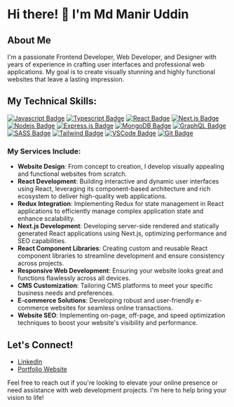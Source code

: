 # Hi there! 👋 I'm Md Manir Uddin

## About Me

I'm a passionate Frontend Developer, Web Developer, and Designer with years of experience in crafting user interfaces and professional web applications. My goal is to create visually stunning and highly functional websites that leave a lasting impression.

## My Technical Skills:

[![Javascript Badge](https://img.shields.io/badge/-Javascript-F0DB4F?style=for-the-badge&labelColor=black&logo=javascript&logoColor=F0DB4F)](#) [![Typescript Badge](https://img.shields.io/badge/-Typescript-007acc?style=for-the-badge&labelColor=black&logo=typescript&logoColor=007acc)](#) [![React Badge](https://img.shields.io/badge/-React-61DBFB?style=for-the-badge&labelColor=black&logo=react&logoColor=61DBFB)](#) [![Next.js Badge](https://img.shields.io/badge/next.js-000000?style=for-the-badge&logo=nextdotjs&logoColor=white)](#) [![Nodejs Badge](https://img.shields.io/badge/-Nodejs-3C873A?style=for-the-badge&labelColor=black&logo=node.js&logoColor=3C873A)](#) [![Express.js Badge](https://img.shields.io/badge/Express.js-000000?style=for-the-badge&logo=express&logoColor=white)](#) [![MongoDB Badge](https://img.shields.io/badge/MongoDB-4EA94B?style=for-the-badge&logo=mongodb&logoColor=white)](#) [![GraphQL Badge](https://img.shields.io/badge/-GraphQl-e535ab?style=for-the-badge&labelColor=black&logo=node.js&logoColor=e535ab)](#) [![SASS Badge](https://img.shields.io/badge/Sass-CC6699?style=for-the-badge&logo=sass&logoColor=white)](#) [![Tailwind Badge](https://img.shields.io/badge/Tailwind%20CSS-092749?style=for-the-badge&logo=tailwindcss&logoColor=06B6D4&labelColor=000000)](#) [![VSCode Badge](https://img.shields.io/badge/Visual_Studio-5C2D91?style=for-the-badge&logo=visual%20studio&logoColor=white)](#) [![Git Badge](https://img.shields.io/badge/Git-F05032?style=for-the-badge&logo=git&logoColor=white)](#) 

### My Services Include:

- **Website Design**: From concept to creation, I develop visually appealing and functional websites from scratch.
- **React Development**: Building interactive and dynamic user interfaces using React, leveraging its component-based architecture and rich ecosystem to deliver high-quality web applications.
- **Redux Integration**: Implementing Redux for state management in React applications to efficiently manage complex application state and enhance scalability.
- **Next.js Development**: Developing server-side rendered and statically generated React applications using Next.js, optimizing performance and SEO capabilities.
- **React Component Libraries**: Creating custom and reusable React component libraries to streamline development and ensure consistency across projects.
- **Responsive Web Development**: Ensuring your website looks great and functions flawlessly across all devices.
- **CMS Customization**: Tailoring CMS platforms to meet your specific business needs and preferences.
- **E-commerce Solutions**: Developing robust and user-friendly e-commerce websites for seamless online transactions.
- **Website SEO**: Implementing on-page, off-page, and speed optimization techniques to boost your website's visibility and performance.

## Let's Connect!

- [LinkedIn](#)
- [Portfolio Website](#)

Feel free to reach out if you're looking to elevate your online presence or need assistance with web development projects. I'm here to help bring your vision to life!
